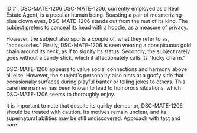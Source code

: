 ID # : DSC-MATE-1206
DSC-MATE-1206, currently employed as a Real Estate Agent, is a peculiar human being. Boasting a pair of mesmerizing blue clown eyes, DSC-MATE-1206 stands out from the rest of its kind. The subject prefers to conceal its head with a hoodie, as a measure of privacy.

However, the subject also sports a couple of, what they refer to as, "accessories." Firstly, DSC-MATE-1206 is seen wearing a conspicuous gold chain around its neck, as if to signify its status. Secondly, the subject rarely goes without a candy stick, which it affectionately calls its "lucky charm."

DSC-MATE-1206 appears to value social connections and harmony above all else. However, the subject's personality also hints at a goofy side that occasionally surfaces during playful banter or telling jokes to others. This carefree manner has been known to lead to humorous situations, which DSC-MATE-1206 seems to thoroughly enjoy.

It is important to note that despite its quirky demeanor, DSC-MATE-1206 should be treated with caution. Its motives remain unclear, and its supernatural abilities may be still undiscovered. Approach with tact and care.